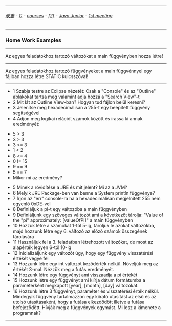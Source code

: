 
---

###### [改善](https://github.com/ttltrk/0C/blob/master/README.MD) - [C](https://github.com/ttltrk/PRG/blob/master/CODING.MD) - [courses](https://github.com/ttltrk/Courses/blob/master/README.MD) - [f2f](https://github.com/ttltrk/Courses/blob/master/F2F/F2F.MD) - [Java Junior](https://github.com/ttltrk/PRG/blob/master/JAVA/DOC/BJM/TOMI/JJ.MD) - [1st meeting](https://github.com/ttltrk/PRG/blob/master/JAVA/DOC/BJM/TOMI/01/1st.md)

---

### Home Work Examples

---

Az egyes feladatokhoz tartozó változókat a main függvényben hozza létre!

---

Az egyes feladatokhoz tartozó függvényeket a main függvénnyel egy fájlban hozza létre STATIC kulcsszóval!

---

* 1 Szabja testre az Eclipse nézetét: Csak a "Console" és az "Outline" ablakokat tartsa meg valamint adja hozzá a "Search View"-t
* 2 Mit lát az Outline View-ban? Hogyan tud fájlon belül keresni?
* 3 Jelenítse meg hexadecimálisan a 255-t egy beépített függvény segítségével
* 4 Adjon meg logikai relációt számok között és írassa ki annak eredményét:
 - 5 > 3
 - 3 > 3
 - 3 >= 3
 - 1 < 2
 - 8 <= 4
 - 0 != 15
 - 9 == 9
 - 5 == 7
 - Mikor mi az eredmény?
* 5 Minek a rövidítése a JRE és mit jelent? Mi az a JVM?
* 6 Melyik JRE Package-ben van benne a System println függvénye?
* 7 Írjon az "err" console-ra ha a hexadecimálisan megjelnített 255 nem egyenlő 0xDE-vel
* 8 Definiáljuk a pi-t egy változóba a main függvényben
* 9 Definiáljunk egy szöveges változót ami a következőt tárolja: "Value of the "pi" approximately: [valueOfPI]" a main függvényben
* 10 Hozzuk létre a számokat 1-től 5-ig, tároljuk le azokat változókba, majd hozzunk létre egy 6. változó az előző számok összegének tárolására
* 11 Használjuk fel a 3. feladatban létrehozott változókat, de most az alapérték legyen 6-tól 10-ig
* 12 Inicializáljunk egy változót úgy, hogy egy függvény visszatérési értékét vegye fel
* 13 Hozzunk létre egy int változót keződérték nélkül. Növeljük meg az értékét 3-mal. Nézzük meg a futás eredményét.
* 14 Hozzunk létre egy függvényt ami visszaadja a pi értékét
* 15 Hozzunk létre egy függvényt ami kiírja dátum formátumba a paraméterként megkapott [year], [month], [day] változókat.
* 16 Hozzunk létre 3 függvényt, paraméter és visszatérési érték nélkül. Mindegyik függvény tartalmazzon egy kiírató utasítást az első és az utolsó utasításaként, hogy a futása elkezdődött illetve a futása befejeződött. Hívják meg a függvények egymást. Mi lesz a kimenete a programnak?

---
